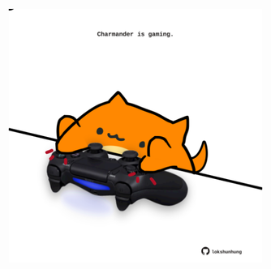 <!-- built at 11/06/2021, 05:11:14 UTC -->
<p align="center">
  <img width="500" height="500" src="./ReadmeImage.svg">
</p>

